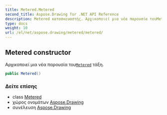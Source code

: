 ```yaml
---
title: Metered.Metered
second_title: Aspose.Drawing for .NET API Reference
description: Metered κατασκευαστής. Αρχικοποιεί μια νέα παρουσία τουMetered τάξη.
type: docs
weight: 10
url: /el/net/aspose.drawing/metered/metered/
---
```

## Metered constructor

Αρχικοποιεί μια νέα παρουσία του[`Metered`](../) τάξη.

```csharp
public Metered()
```

### Δείτε επίσης

* class [Metered](../)
* χώρος ονομάτων [Aspose.Drawing](../../metered/)
* συνέλευση [Aspose.Drawing](../../../)


